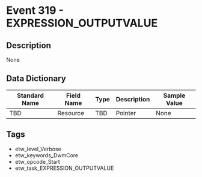 # Event 319 - EXPRESSION_OUTPUTVALUE

## Description
None

## Data Dictionary
|Standard Name|Field Name|Type|Description|Sample Value|
|---|---|---|---|---|
|TBD|Resource|TBD|Pointer|None|None|

## Tags
* etw_level_Verbose
* etw_keywords_DwmCore
* etw_opcode_Start
* etw_task_EXPRESSION_OUTPUTVALUE